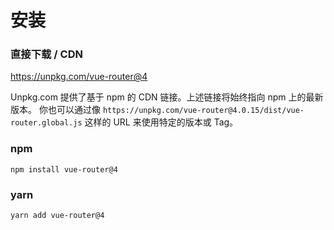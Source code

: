 # 安装
### 直接下载 / CDN
https://unpkg.com/vue-router@4

Unpkg.com 提供了基于 npm 的 CDN 链接。上述链接将始终指向 npm 上的最新版本。 你也可以通过像 `https://unpkg.com/vue-router@4.0.15/dist/vue-router.global.js` 这样的 URL 来使用特定的版本或 Tag。

### npm
```
npm install vue-router@4
```
### yarn
```
yarn add vue-router@4
```